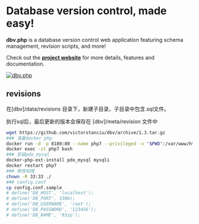 Database version control, made easy!
=

**dbv.php** is a database version control web application featuring schema management, revision scripts, and more!

Check out the **[project website](http://dbv.vizuina.com)** for more details, features and documentation.

[![dbv.php](http://dbv.vizuina.com/img/screenshot-main.png)](http://dbv.vizuina.com)


## revisions

在[dbv]/data/revisions 目录下，新建子目录，子目录中包含.sql文件。

执行sql后，最后更新的版本会保存在 [dbv]/meta/revision 文件中

```sh
wget https://github.com/victorstanciu/dbv/archive/1.3.tar.gz
### 准备docker php
docker run -d -p 8180:80 --name php7 --privileged -v "$PWD":/var/www/html php:7.0-apache
docker exec -it php7 bash
### 安装pdo_mysql
docker-php-ext-install pdo_mysql mysqli
docker restart php7
### 修改权限
chown -R 33:33 ./
### config.conf
cp config.conf.sample
# define('DB_HOST', 'localhost');
# define('DB_PORT', 3306);
# define('DB_USERNAME', 'root');
# define('DB_PASSWORD', '123456');
# define('DB_NAME', '93zp');

```
